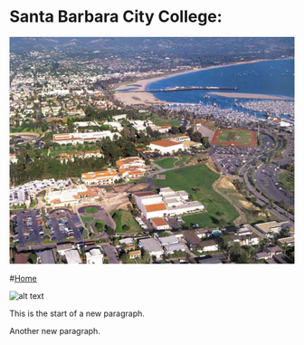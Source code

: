 # Santa Barbara City College:

![alt text][logo]

[logo]:  	sbcc.jpg "Santa Barbar City College"
#[Home](homepage.md)


![alt text](https://upload.wikimedia.org/wikipedia/en/thumb/8/87/Delta_Upsilon_Coat_of_Arms.png/220px-Delta_Upsilon_Coat_of_Arms.png)

This is the start of a new paragraph.

Another new paragraph.
